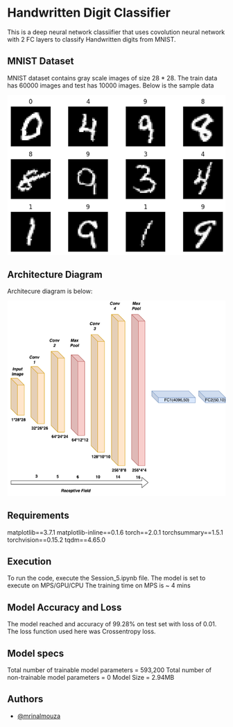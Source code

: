 
# Handwritten Digit Classifier

This is a deep neural network classiifier that uses covolution neural network with 2 FC layers to classify Handwritten digits from MNIST.

## MNIST Dataset

MNIST dataset contains gray scale images of size 28 * 28.
The train data has 60000 images and test has 10000 images.
Below is the sample data

![alt text](https://github.com/mrinalmouza/TSAI_S4_Assignment/blob/main/output.png "Sample Data")

## Architecture Diagram
Architecure diagram is below:

![alt text](https://github.com/mrinalmouza/TSAI_S4_Assignment/blob/main/MNIST_Model_Architecture.png "Architecure Diagram")

## Requirements
matplotlib==3.7.1
matplotlib-inline==0.1.6
torch==2.0.1
torchsummary==1.5.1
torchvision==0.15.2
tqdm==4.65.0

## Execution
To run the code, execute the Session_5.ipynb file.
The model is set to execute on MPS/GPU/CPU
The training time on MPS is ~ 4 mins 

## Model Accuracy and Loss
The model reached and accuracy of 99.28% on test set with loss of 0.01.
The loss function used here was Crossentropy loss.

## Model specs
Total number of trainable model parameters = 593,200
Total number of non-trainable model parameters = 0
Model Size = 2.94MB

## Authors

- [@mrinalmouza](https://github.com/mrinalmouza)


